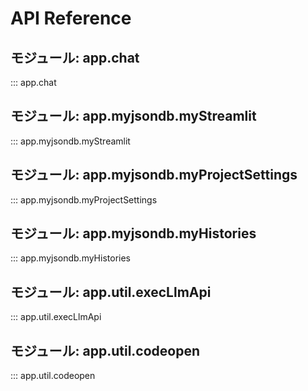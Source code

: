 # API Reference

## モジュール: app.chat

::: app.chat

## モジュール: app.myjsondb.myStreamlit

::: app.myjsondb.myStreamlit

## モジュール: app.myjsondb.myProjectSettings

::: app.myjsondb.myProjectSettings

## モジュール: app.myjsondb.myHistories

::: app.myjsondb.myHistories

## モジュール: app.util.execLlmApi

::: app.util.execLlmApi

## モジュール: app.util.codeopen

::: app.util.codeopen

